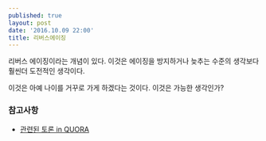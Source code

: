 ```yaml
---
published: true
layout: post
date: '2016.10.09 22:00'
title: 리버스에이징
---
```

리버스 에이징이라는 개념이 있다. 
이것은 에이징을 방지하거나 늦추는 수준의 생각보다 훨씬더 도전적인 생각이다. 

이것은 아예 나이를 거꾸로 가게 하겠다는 것이다. 
이것은 가능한 생각인가?

### 참고사항
* [관련된 토론 in QUORA](https://www.quora.com/Will-it-be-possible-to-reverse-aging-in-the-near-future)
